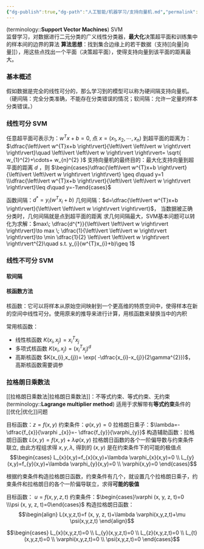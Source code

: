 ```yaml
---
{"dg-publish":true,"dg-path":"人工智能/机器学习/支持向量机.md","permalink":"/人工智能/机器学习/支持向量机/","dgPassFrontmatter":true,"noteIcon":"","created":"2024-05-21T15:20:28.000+08:00","updated":"2025-05-23T17:24:10.000+08:00"}
---
```



(terminology::**Support Vector Machines**)  SVM  
监督学习，对数据进行二元分类的广义线性分类器，**最大化**决策超平面和训练集中的样本间的边界的算法
**算法思想**：找到集合边缘上的若干数据（支持[[向量\|向量]]），用这些点找出一个平面（决策超平面），使得支持向量到该平面的距离最大。
### 基本概述
假如数据是完全的线性可分的，那么学习到的模型可以称为硬间隔支持向量机。（硬间隔：完全分类准确，不能存在分类错误的情况；软间隔：允许一定量的样本分类错误。）
### 线性可分 SVM 
任意超平面可表示为：$w^{T}x+b=0$, 
点 $x=(x_{1},x_{2},\cdots,x_{n})$ 到超平面的距离为：$\dfrac{\left\lvert  w^{T}x+b \right\rvert}{\left\lvert  \left\lvert  w \right\rvert \right\rvert}\quad \left\lvert  \left\lvert  w \right\rvert \right\rvert= \sqrt{ w_{1}^{2}+\cdots+ w_{n}^{2} }$
支持向量机的最终目的：最大化支持向量到超平面的距离 $d$ ，则 $\begin{cases}\dfrac{\left\lvert  w^{T}x+b \right\rvert}{\left\lvert  \left\lvert  w \right\rvert \right\rvert} \geq d\quad  y=1  \\\dfrac{\left\lvert  w^{T}x+b \right\rvert}{\left\lvert  \left\lvert  w \right\rvert \right\rvert}\leq d\quad  y=-1\end{cases}$

函数间隔：$d^{*}= y_{i}(w^{T}x_{i}+b)$
几何间隔：$d=\dfrac{\left\lvert  w^{T}x+b \right\rvert}{\left\lvert  \left\lvert  w \right\rvert \right\rvert}$， 当数据被正确分类时，几何间隔就是点到超平面的距离
求几何间隔最大，SVM基本问题可以转化为求解：$max\; \dfrac{d^{*}}{\left\lvert  \left\lvert  w \right\rvert \right\rvert}\to max \; \dfrac{1}{\left\lvert  \left\lvert  w \right\rvert \right\rvert}\to \min \dfrac{1}{2} \left\lvert  \left\lvert  w \right\rvert \right\rvert^{2}\quad  s.t. y_{i}(w^{T}x_{i}+b)\geq 1$

### 线性不可分 SVM 

#### 软间隔

#### 核函数方法
核函数：它可以将样本从原始空间映射到一个更高维的特质空间中，使得样本在新的空间中线性可分。使用原来的推导来进行计算，用核函数来替换当中的内积

常用核函数：
- 线性核函数 $K(x_{i},x_{j})=x_{i}^{T}x_{j}$
- 多项式核函数 $K(x_{i},x_{j})=(x_{i}^{T}x_{j})^{d}$
- 高斯核函数 $K(x_{i},x_{j})= \exp( -\dfrac{x_{i}-x_{j}}{2\gamma^{2}})$，高斯核函数需要调参

### 拉格朗日乘数法
[[拉格朗日乘数法\|拉格朗日乘数法]]：不等式约束、等式约束、无约束
(terminology::**Lagrange multiplier method**)
适用于求解带有**等式约束**条件的[[优化\|优化]]问题

目标函数：$z=f(x,y)$     约束条件：$\varphi(x,y)=0$     拉格朗日乘子：$\lambda=- \dfrac{f_{x}}{\varphi _{x}}=- \dfrac{f_{y}}{\varphi_{y}}$    构造辅助函数：拉格朗日函数 $L(x,y)=f(x,y)+\lambda \varphi(x,y)$
拉格朗日函数的各个一阶偏导数与约束条件联立, 由此方程组求得 $x,y,\lambda$, 得到的 $(x,y)$ 是在约束条件下的可能的极值点
$$\begin{cases}
L_{x}(x,y)=f_{x}(x,y)+\lambda \varphi_{x}(x,y)=0 \\
L_{y}(x,y)=f_{y}(x,y)+\lambda \varphi_{y}(x,y)=0  \\
\varphi(x,y)=0
\end{cases}$$


根据约束条件构造拉格朗日函数，约束条件有几个，就设置几个拉格朗日乘子，约束条件和拉格朗日的各个一阶偏导联立，求得**可能的极值**

目标函数： $u=f (x, y, z, t)$     约束条件：$\begin{cases}\varphi (x, y, z, t)=0 \\\psi (x, y, z, t)=0\end{cases}$
构造拉格朗日函数：
$$\begin{align}
L(x,y,z,t)=f (x, y, z, t)+\lambda \varphi(x,y,z,t)+\mu \psi(x,y,z,t)
\end{align}$$

$$\begin{cases}
L_{x}(x,y,z,t)=0 \\
L_{y}(x,y,z,t)=0 \\ 
L_{z}(x,y,z,t)=0 \\
L_{t}(x,y,z,t)=0  \\
\varphi(x,y,z,t)=0 \\
\psi(x,y,z,t)=0
\end{cases}$$



